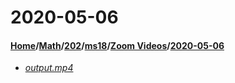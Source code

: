 # 2020-05-06
#### [Home](../../../../..)/[Math](../../../..)/[202](../../..)/[ms18](../..)/[Zoom Videos](..)/[2020-05-06]()
- [_output.mp4_](output.mp4)
